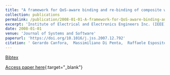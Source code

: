 ```yaml
---
title: "A framework for QoS-aware binding and re-binding of composite web services"
collection: publications
permalink: /publication/2008-01-01-A-framework-for-QoS-aware-binding-and-re-binding-of-composite-web-services
excerpt: 'Institute of Electrical and Electronics Engineers Inc. (IEEE), Los Alamitos, CA, USA, Scopus ID: 2-s2.0-48649083660, Cited by: 249'
date: 2008-01-01
venue: 'Journal of Systems and Software'
paperurl: 'https://doi.org/10.1016/j.jss.2007.12.792'
citation: ' Gerardo Canfora,  Massimiliano Di Penta,  Raffaele Esposito,  Maria Villani, &quot;A framework for QoS-aware binding and re-binding of composite web services.&quot; Journal of Systems and Software, 2008.'
---
```

[Bibtex](https://dblp.org/rec/bib/journals/jss/CanforaPEV08)

[Access paper here](https://doi.org/10.1016/j.jss.2007.12.792){:target="_blank"}
